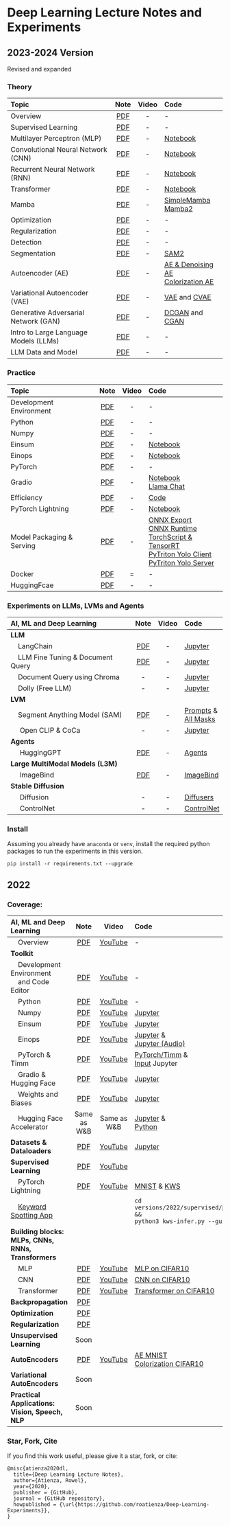 # Deep Learning Lecture Notes and Experiments

## 2023-2024 Version

Revised and expanded

### Theory

| **Topic** | **Note** | **Video** | **Code** |
| :--- | :---: | :---: | :--- |
| Overview | [PDF](https://github.com/roatienza/Deep-Learning-Experiments/blob/master/versions/2023/overview/Overview.pdf) | - | - |
| Supervised Learning | [PDF](https://github.com/roatienza/Deep-Learning-Experiments/blob/master/versions/2023/supervised/Supervised.pdf) | - | - |
| Multilayer Perceptron (MLP) | [PDF](https://github.com/roatienza/Deep-Learning-Experiments/blob/master/versions/2023/mlp/MLP.pdf) | - | [Notebook](https://github.com/roatienza/Deep-Learning-Experiments/blob/master/versions/2023/mlp/demo/mlp_mnist.ipynb) |
| Convolutional Neural Network (CNN) | [PDF](https://github.com/roatienza/Deep-Learning-Experiments/blob/master/versions/2023/cnn/CNN.pdf) | - | [Notebook](https://github.com/roatienza/Deep-Learning-Experiments/blob/master/versions/2023/cnn/demo/cnn_mnist.ipynb) |
| Recurrent Neural Network (RNN) | [PDF](https://github.com/roatienza/Deep-Learning-Experiments/blob/master/versions/2023/rnn/RNN.pdf) | - | [Notebook](https://github.com/roatienza/Deep-Learning-Experiments/blob/master/versions/2023/rnn/demo/rnn_mnist.ipynb) |
| Transformer | [PDF](https://github.com/roatienza/Deep-Learning-Experiments/blob/master/versions/2023/transformer/Transformer.pdf) | - | [Notebook](https://github.com/roatienza/Deep-Learning-Experiments/blob/master/versions/2023/transformer/demo/transformer_mnist.ipynb) |
| Mamba | [PDF](https://github.com/roatienza/Deep-Learning-Experiments/blob/master/versions/2024/mamba/SSM.pdf) | - |  [SimpleMamba](https://github.com/roatienza/Deep-Learning-Experiments/blob/master/versions/2024/mamba/demo/mamba_simple_mnist.ipynb) <br> [Mamba2](https://github.com/roatienza/Deep-Learning-Experiments/blob/master/versions/2024/mamba/demo/mamba2_mnist.ipynb)
| Optimization | [PDF](https://github.com/roatienza/Deep-Learning-Experiments/blob/master/versions/2023/optimizer/Optimizer.pdf) | - | - |
| Regularization | [PDF](https://github.com/roatienza/Deep-Learning-Experiments/blob/master/versions/2023/regularizer/Regularization.pdf) | - | - |
| Detection | [PDF](https://github.com/roatienza/Deep-Learning-Experiments/blob/master/versions/2024/detection/Detection.pdf) | - | - |
| Segmentation | [PDF](https://github.com/roatienza/Deep-Learning-Experiments/blob/master/versions/2024/segmentation/Segmentation.pdf) | - | [SAM2](https://github.com/roatienza/Deep-Learning-Experiments/blob/master/versions/2024/segmentation/python/sam2_demo.ipynb) |
| Autoencoder (AE)| [PDF](https://github.com/roatienza/Deep-Learning-Experiments/blob/master/versions/2023/autoencoder/AutoEncoders.pdf) | - | [AE & Denoising AE](https://github.com/roatienza/Deep-Learning-Experiments/blob/master/versions/2023/autoencoder/demo/autoencoder.ipynb) <br> [Colorization AE](https://github.com/roatienza/Deep-Learning-Experiments/blob/master/versions/2023/autoencoder/demo/colorization_ae.ipynb)  |
| Variational Autoencoder (VAE)| [PDF](https://github.com/roatienza/Deep-Learning-Experiments/blob/master/versions/2023/vae/VAE.pdf) | - | [VAE](https://github.com/roatienza/Deep-Learning-Experiments/blob/master/versions/2023/vae/demo/vae_mnist.ipynb) and [CVAE](https://github.com/roatienza/Deep-Learning-Experiments/blob/master/versions/2023/vae/demo/cvae_mnist.ipynb) |
| Generative Adversarial Network (GAN)| [PDF](https://github.com/roatienza/Deep-Learning-Experiments/blob/master/versions/2023/gan/GAN.pdf) | - | [DCGAN](https://github.com/roatienza/Deep-Learning-Experiments/blob/master/versions/2023/gan/demo/dcgan_mnist.ipynb) and [CGAN](https://github.com/roatienza/Deep-Learning-Experiments/blob/master/versions/2023/gan/demo/cgan_mnist.ipynb) |
| Intro to Large Language Models (LLMs) | [PDF](https://github.com/roatienza/Deep-Learning-Experiments/blob/master/versions/2023/llm/LLM_Intro.pdf) | - | - |
| LLM Data and Model | [PDF](https://github.com/roatienza/Deep-Learning-Experiments/blob/master/versions/2023/llm/LLM_Data_Model.pdf) | - | - |

### Practice
| **Topic** | **Note** | **Video** | **Code** |
| :--- | :---: | :---: | :--- |
| Development Environment | [PDF](https://github.com/roatienza/Deep-Learning-Experiments/blob/master/versions/2023/toolkit/Env_Editor.pdf) | - | - |
| Python | [PDF](https://github.com/roatienza/Deep-Learning-Experiments/blob/master/versions/2023/toolkit/Python.pdf) | - | - |
| Numpy | [PDF](https://github.com/roatienza/Deep-Learning-Experiments/blob/master/versions/2023/toolkit/Numpy.pdf) | - | - |
| Einsum | [PDF](https://github.com/roatienza/Deep-Learning-Experiments/blob/master/versions/2023/toolkit/Einsum.pdf) | - | [Notebook](https://github.com/roatienza/Deep-Learning-Experiments/blob/master/versions/2023/toolkit/demo/einsum_demo.ipynb) |
| Einops | [PDF](https://github.com/roatienza/Deep-Learning-Experiments/blob/master/versions/2023/toolkit/Einops.pdf) | - | [Notebook](https://github.com/roatienza/Deep-Learning-Experiments/blob/master/versions/2023/toolkit/demo/einops_demo.ipynb) |
| PyTorch | [PDF](https://github.com/roatienza/Deep-Learning-Experiments/blob/master/versions/2023/toolkit/PyTorch.pdf) | - | - |
| Gradio | [PDF](https://github.com/roatienza/Deep-Learning-Experiments/blob/master/versions/2023/toolkit/Gradio.pdf) | - | [Notebook](https://github.com/roatienza/Deep-Learning-Experiments/blob/master/versions/2023/toolkit/demo/gradio.ipynb) <br> [Llama Chat](https://github.com/roatienza/Deep-Learning-Experiments/blob/master/versions/2023/toolkit/demo/chat_gradio.ipynb)|
| Efficiency | [PDF](https://github.com/roatienza/Deep-Learning-Experiments/blob/master/versions/2023/efficiency/Efficiency.pdf) | - | [Code](https://github.com/roatienza/benchmark) |
| PyTorch Lightning | [PDF](https://github.com/roatienza/Deep-Learning-Experiments/blob/master/versions/2023/toolkit/PyTorch_Lightning.pdf) | - | [Notebook](https://github.com/roatienza/Deep-Learning-Experiments/blob/master/versions/2023/toolkit/demo/lightning_mnist.ipynb) |
| Model Packaging & Serving | [PDF](https://github.com/roatienza/Deep-Learning-Experiments/blob/master/versions/2023/model_serving/Model_Serving.pdf) | - | [ONNX Export](https://github.com/roatienza/Deep-Learning-Experiments/blob/master/versions/2023/model_serving/demo/torch2onnx.py) <br> [ONNX Runtime](https://github.com/roatienza/Deep-Learning-Experiments/blob/master/versions/2023/model_serving/demo/onnx_infer.py) <br> [TorchScript & TensorRT](https://github.com/roatienza/Deep-Learning-Experiments/blob/master/versions/2023/model_serving/demo/tensorrt_infer.py) <br> [PyTriton Yolo Client](https://github.com/roatienza/Deep-Learning-Experiments/blob/master/versions/2023/model_serving/demo/triton/yolo/client.ipynb) <br> [PyTriton Yolo Server](https://github.com/roatienza/Deep-Learning-Experiments/blob/master/versions/2023/model_serving/demo/triton/yolo/server.py) |
| Docker | [PDF](https://github.com/roatienza/Deep-Learning-Experiments/blob/master/versions/2023/docker/Docker.pdf) | = | - | 
| HuggingFcae | [PDF](https://github.com/roatienza/Deep-Learning-Experiments/blob/master/versions/2023/llm/HuggingFace.pdf) | - | - |


### Experiments on LLMs, LVMs and Agents

| **AI, ML and Deep Learning** | **Note** | **Video** | **Code** |
| :--- | :---: | :---: | :--- |
| **LLM**| | | |
| &nbsp;&nbsp;&nbsp;&nbsp;LangChain | [PDF](https://github.com/roatienza/Deep-Learning-Experiments/blob/master/versions/2023/llm/Chains.pdf) | - | [Jupyter](https://github.com/roatienza/Deep-Learning-Experiments/blob/master/versions/2023/llm/python/langchain_quick_demo.ipynb)  |
| &nbsp;&nbsp;&nbsp;&nbsp;LLM Fine Tuning & Document Query | [PDF](https://github.com/roatienza/Deep-Learning-Experiments/blob/master/versions/2023/llm/LLM_FineTuning.pdf) | - | [Jupyter](https://github.com/roatienza/Deep-Learning-Experiments/blob/master/versions/2023/llm/python/doc-query.ipynb)  |
| &nbsp;&nbsp;&nbsp;&nbsp;Document Query using Chroma | - | - | [Jupyter](https://github.com/roatienza/Deep-Learning-Experiments/blob/master/versions/2023/llm/python/doc-query-chroma.ipynb)  |
| &nbsp;&nbsp;&nbsp;&nbsp;Dolly (Free LLM) | - | - | [Jupyter](https://github.com/roatienza/Deep-Learning-Experiments/blob/master/versions/2023/llm/python/dolly-llm.ipynb)  |
| **LVM**| | | |
| &nbsp;&nbsp;&nbsp;&nbsp;Segment Anything Model (SAM) | [PDF](https://github.com/roatienza/Deep-Learning-Experiments/blob/master/versions/2023/lvm/SAM.pdf) | - | [Prompts](https://github.com/roatienza/Deep-Learning-Experiments/blob/master/versions/2023/lvm/python/explore-sam.ipynb) & <br> [All Masks](https://github.com/roatienza/Deep-Learning-Experiments/blob/master/versions/2023/lvm/python/automatic_mask_generator_example.ipynb)| 
| &nbsp;&nbsp;&nbsp;&nbsp; Open CLIP & CoCa | - | - | [Jupyter](https://github.com/roatienza/Deep-Learning-Experiments/blob/master/versions/2023/lvm/python/clip.ipynb)  |
| **Agents**| | | |
| &nbsp;&nbsp;&nbsp;&nbsp; HuggingGPT | [PDF](https://github.com/roatienza/Deep-Learning-Experiments/blob/master/versions/2023/agents/HuggingGPT.pdf) | - | [Agents](https://github.com/roatienza/Deep-Learning-Experiments/blob/master/versions/2023/agents/python/agents.ipynb) |
| **Large MultiModal Models (L3M)**| | | |
| &nbsp;&nbsp;&nbsp;&nbsp; ImageBind | [PDF](https://github.com/roatienza/Deep-Learning-Experiments/blob/master/versions/2023/multimodal/ImageBind.pdf) | - | [ImageBind](https://github.com/roatienza/Deep-Learning-Experiments/blob/master/versions/2023/multimodal/python/imagebind.ipynb) |
| **Stable Diffusion**| | | |
| &nbsp;&nbsp;&nbsp;&nbsp; Diffusion | - | - | [Diffusers](https://github.com/roatienza/Deep-Learning-Experiments/blob/master/versions/2023/diffusion/python/diffuser-tutorial.ipynb) |
| &nbsp;&nbsp;&nbsp;&nbsp; ControlNet | - | - | [ControlNet](https://github.com/roatienza/Deep-Learning-Experiments/blob/master/versions/2023/diffusion/python/controlnet_demo.ipynb) |



### Install
Assuming you already have  `anaconda` or `venv`, install the required python packages to run the experiments in this version.

`pip install -r requirements.txt --upgrade`

## 2022

### Coverage:

| **AI, ML and Deep Learning** | **Note** | **Video** | **Code** |
| :--- | :---: | :---: | :--- |
| &nbsp;&nbsp;&nbsp;&nbsp;Overview | [PDF](versions/2022/overview/Overview.pdf) | [YouTube](https://youtu.be/zU37kvvkz0o) | -  |
| **Toolkit**| | | |
| &nbsp;&nbsp;&nbsp;&nbsp;Development Environment<br> &nbsp;&nbsp;&nbsp;&nbsp;and Code Editor | [PDF](versions/2022/tools/Toolkit_Env_Editor.pdf) | [YouTube](https://youtu.be/LildU3tGGEo) | -  |
| &nbsp;&nbsp;&nbsp;&nbsp;Python | [PDF](versions/2022/tools/Toolkit_Python.pdf)| [YouTube](https://youtu.be/4Q1G5GuIXw8) | -  |
| &nbsp;&nbsp;&nbsp;&nbsp;Numpy | [PDF](versions/2022/tools/Toolkit_Numpy.pdf) | [YouTube](https://youtu.be/_E9dnUY1Ets) | [Jupyter](versions/2022/tools/python/np_demo.ipynb) |
| &nbsp;&nbsp;&nbsp;&nbsp;Einsum | [PDF](versions/2022/tools/Toolkit_Einsum.pdf) | [YouTube](https://youtu.be/IUs7aWs-axM) | [Jupyter](versions/2022/tools/python/einsum_demo.ipynb) |
| &nbsp;&nbsp;&nbsp;&nbsp;Einops | [PDF](versions/2022/tools/Toolkit_Einops.pdf) | [YouTube](https://youtu.be/ll1BlfYd4mU) | [Jupyter](versions/2022/tools/python/einops_demo.ipynb) & <br> [Jupyter (Audio)](https://github.com/roatienza/Deep-Learning-Experiments/blob/master/versions/2022/tools/python/einops_audio.ipynb) |
| &nbsp;&nbsp;&nbsp;&nbsp;PyTorch & Timm | [PDF](versions/2022/tools/Toolkit_PyTorch.pdf) | [YouTube](https://youtu.be/mK0CHqLCoXA) | [PyTorch/Timm](versions/2022/tools/python/pytorch_demo.ipynb) & <br> [Input](versions/2022/tools/python/input_demo.ipynb) Jupyter|
| &nbsp;&nbsp;&nbsp;&nbsp;Gradio & Hugging Face | [PDF](versions/2022/tools/Toolkit_Gradio.pdf) | [YouTube](https://youtu.be/b1NgUiTIUMc) | [Jupyter](versions/2022/tools/python/gradio_demo.ipynb) |
| &nbsp;&nbsp;&nbsp;&nbsp;Weights and Biases| [PDF](versions/2022/tools/Toolkit_WandB_Accelerate.pdf) | [YouTube](https://youtu.be/vbxNFIqd2iw) | [Jupyter](versions/2022/tools/python/wandb_demo.ipynb) |
| &nbsp;&nbsp;&nbsp;&nbsp;Hugging Face Accelerator|  Same as W&B | Same as W&B | [Jupyter](versions/2022/tools/python/accelerate_demo.ipynb) & <br> [Python](versions/2022/tools/python/accelerate_demo.py) |
| **Datasets & Dataloaders** | [PDF](versions/2022/datasets/Datasets.pdf) | [YouTube](https://youtu.be/7_t_yyF15jM) | [Jupyter](https://github.com/roatienza/Deep-Learning-Experiments/blob/master/versions/2022/datasets/python/dataloader_demo.ipynb) |
| **Supervised Learning** | [PDF](https://github.com/roatienza/Deep-Learning-Experiments/blob/master/versions/2022/supervised/Supervised.pdf) | [YouTube](https://youtu.be/mBjAaAU6CW0) | |
| &nbsp;&nbsp;&nbsp;&nbsp;PyTorch Lightning | [PDF](https://github.com/roatienza/Deep-Learning-Experiments/blob/master/versions/2022/supervised/PyTorch_Lightning.pdf) | [YouTube](https://youtu.be/VxvOupw92tU) | [MNIST](https://github.com/roatienza/Deep-Learning-Experiments/blob/master/versions/2022/supervised/python/mnist_demo.ipynb) & [KWS](https://github.com/roatienza/Deep-Learning-Experiments/blob/master/versions/2022/supervised/python/kws_demo.ipynb) |
|  &nbsp;&nbsp;&nbsp;&nbsp;[Keyword Spotting App](https://github.com/roatienza/Deep-Learning-Experiments/blob/master/versions/2022/supervised/python/kws-infer.py) | | | `cd versions/2022/supervised/python &&`<br>`python3 kws-infer.py --gui` |
| **Building blocks:<br> MLPs, CNNs, RNNs, Transformers** | | | |
|  &nbsp;&nbsp;&nbsp;&nbsp;MLP | [PDF](https://github.com/roatienza/Deep-Learning-Experiments/blob/master/versions/2022/mlp/MLP.pdf) | [YouTube](https://youtu.be/Rolx9HVmRAc) | [MLP on CIFAR10](https://github.com/roatienza/Deep-Learning-Experiments/blob/master/versions/2022/mlp/python/mlp_pytorch_demo.ipynb) |
|  &nbsp;&nbsp;&nbsp;&nbsp;CNN | [PDF](https://github.com/roatienza/Deep-Learning-Experiments/blob/master/versions/2022/cnn/CNN.pdf) | [YouTube](https://youtu.be/WZsaU-UV9KE) | [CNN on CIFAR10](https://github.com/roatienza/Deep-Learning-Experiments/blob/master/versions/2022/cnn/python/cnn_pytorch_demo.ipynb) |
|  &nbsp;&nbsp;&nbsp;&nbsp;Transformer | [PDF](https://github.com/roatienza/Deep-Learning-Experiments/blob/master/versions/2022/transformer/Transformer.pdf) | [YouTube](https://youtu.be/6PmIoCnqcFU) | [Transformer on CIFAR10](https://github.com/roatienza/Deep-Learning-Experiments/blob/master/versions/2022/transformer/python/transformer_demo.ipynb) |
| **Backpropagation** | [PDF](https://github.com/roatienza/ml/blob/master/vector_calculus/Vector_Calculus.pdf) | | |
| **Optimization** | [PDF](https://github.com/roatienza/ml/blob/master/optimization/Optimization.pdf) | | |
| **Regularization** | [PDF](https://github.com/roatienza/Deep-Learning-Experiments/blob/master/versions/2022/regularization/Regularization.pdf) | | |
| **Unsupervised Learning** | Soon | | |
| **AutoEncoders** | [PDF](https://github.com/roatienza/Deep-Learning-Experiments/blob/master/versions/2022/autoencoder/AutoEncoders.pdf) | [YouTube](https://youtu.be/uBqnwpC1kPc) | [AE MNIST](https://github.com/roatienza/Deep-Learning-Experiments/blob/master/versions/2022/autoencoder/python/ae_pytorch_demo.ipynb) <br> [Colorization CIFAR10](https://github.com/roatienza/Deep-Learning-Experiments/blob/master/versions/2022/autoencoder/python/colorize_pytorch_demo.ipynb)|
| **Variational AutoEncoders** | Soon | | |
| **Practical Applications:<br>Vision, Speech, NLP** | Soon | | |



### Star, Fork, Cite
If you find this work useful, please give it a star, fork, or cite:

```
@misc{atienza2020dl,
  title={Deep Learning Lecture Notes},
  author={Atienza, Rowel},
  year={2020},
  publisher = {GitHub},
  journal = {GitHub repository},
  howpublished = {\url{https://github.com/roatienza/Deep-Learning-Experiments}},
}
```



